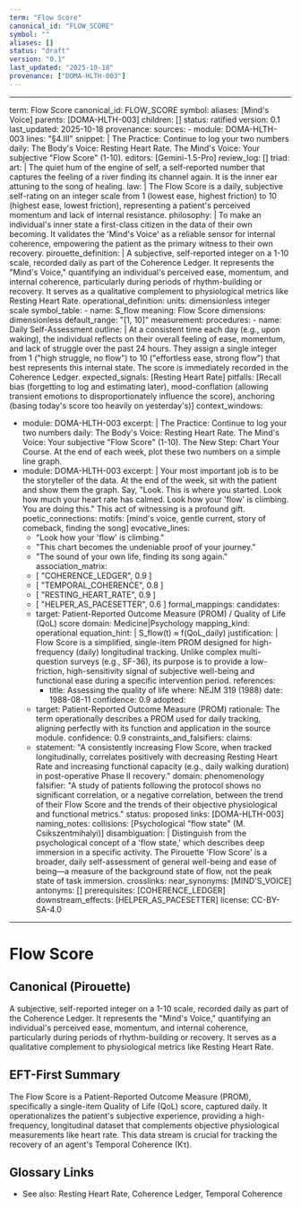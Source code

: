 ```yaml
---
term: "Flow Score"
canonical_id: "FLOW_SCORE"
symbol: ""
aliases: []
status: "draft"
version: "0.1"
last_updated: "2025-10-18"
provenance: ["DOMA-HLTH-003"]
---
```


---
term: Flow Score
canonical_id: FLOW_SCORE
symbol: 
aliases: [Mind's Voice]
parents: [DOMA-HLTH-003]
children: []
status: ratified
version: 0.1
last_updated: 2025-10-18
provenance:
  sources:
    - module: DOMA-HLTH-003
      lines: "§4.III"
      snippet: |
        The Practice: Continue to log your two numbers daily:
        The Body's Voice: Resting Heart Rate.
        The Mind's Voice: Your subjective "Flow Score" (1-10).
  editors: [Gemini-1.5-Pro]
  review_log: []
triad:
  art: |
    The quiet hum of the engine of self, a self-reported number that captures the feeling of a river finding its channel again. It is the inner ear attuning to the song of healing.
  law: |
    The Flow Score is a daily, subjective self-rating on an integer scale from 1 (lowest ease, highest friction) to 10 (highest ease, lowest friction), representing a patient's perceived momentum and lack of internal resistance.
  philosophy: |
    To make an individual's inner state a first-class citizen in the data of their own becoming. It validates the 'Mind's Voice' as a reliable sensor for internal coherence, empowering the patient as the primary witness to their own recovery.
pirouette_definition: |
  A subjective, self-reported integer on a 1-10 scale, recorded daily as part of the Coherence Ledger. It represents the "Mind's Voice," quantifying an individual's perceived ease, momentum, and internal coherence, particularly during periods of rhythm-building or recovery. It serves as a qualitative complement to physiological metrics like Resting Heart Rate.
operational_definition:
  units: dimensionless integer scale
  symbol_table:
    - name: S_flow
      meaning: Flow Score
      dimensions: dimensionless
      default_range: "[1, 10]"
  measurement:
    procedures:
      - name: Daily Self-Assessment
        outline: |
          At a consistent time each day (e.g., upon waking), the individual reflects on their overall feeling of ease, momentum, and lack of struggle over the past 24 hours. They assign a single integer from 1 ("high struggle, no flow") to 10 ("effortless ease, strong flow") that best represents this internal state. The score is immediately recorded in the Coherence Ledger.
        expected_signals: [Resting Heart Rate]
        pitfalls: [Recall bias (forgetting to log and estimating later), mood-conflation (allowing transient emotions to disproportionately influence the score), anchoring (basing today's score too heavily on yesterday's)]
context_windows:
  - module: DOMA-HLTH-003
    excerpt: |
      The Practice: Continue to log your two numbers daily: The Body's Voice: Resting Heart Rate. The Mind's Voice: Your subjective "Flow Score" (1-10). The New Step: Chart Your Course. At the end of each week, plot these two numbers on a simple line graph.
  - module: DOMA-HLTH-003
    excerpt: |
      Your most important job is to be the storyteller of the data. At the end of the week, sit with the patient and show them the graph. Say, "Look. This is where you started. Look how much your heart rate has calmed. Look how your 'flow' is climbing. You are doing this." This act of witnessing is a profound gift.
poetic_connections:
  motifs: [mind's voice, gentle current, story of comeback, finding the song]
  evocative_lines:
    - "Look how your 'flow' is climbing."
    - "This chart becomes the undeniable proof of your journey."
    - "The sound of your own life, finding its song again."
  association_matrix:
    - [ "COHERENCE_LEDGER", 0.9 ]
    - [ "TEMPORAL_COHERENCE", 0.8 ]
    - [ "RESTING_HEART_RATE", 0.9 ]
    - [ "HELPER_AS_PACESETTER", 0.6 ]
formal_mappings:
  candidates:
    - target: Patient-Reported Outcome Measure (PROM) / Quality of Life (QoL) score
      domain: Medicine|Psychology
      mapping_kind: operational
      equation_hint: |
        S_flow(t) ≈ f(QoL_daily)
      justification: |
        Flow Score is a simplified, single-item PROM designed for high-frequency (daily) longitudinal tracking. Unlike complex multi-question surveys (e.g., SF-36), its purpose is to provide a low-friction, high-sensitivity signal of subjective well-being and functional ease during a specific intervention period.
      references:
        - title: Assessing the quality of life
          where: NEJM 319 (1988)
          date: 1988-08-11
      confidence: 0.9
  adopted:
    - target: Patient-Reported Outcome Measure (PROM)
      rationale: The term operationally describes a PROM used for daily tracking, aligning perfectly with its function and application in the source module.
      confidence: 0.9
constraints_and_falsifiers:
  claims:
    - statement: "A consistently increasing Flow Score, when tracked longitudinally, correlates positively with decreasing Resting Heart Rate and increasing functional capacity (e.g., daily walking duration) in post-operative Phase II recovery."
      domain: phenomenology
      falsifier: "A study of patients following the protocol shows no significant correlation, or a negative correlation, between the trend of their Flow Score and the trends of their objective physiological and functional metrics."
      status: proposed
      links: [DOMA-HLTH-003]
naming_notes:
  collisions: [Psychological "flow state" (M. Csikszentmihalyi)]
  disambiguation: |
    Distinguish from the psychological concept of a 'flow state,' which describes deep immersion in a specific activity. The Pirouette 'Flow Score' is a broader, daily self-assessment of general well-being and ease of being—a measure of the background state of flow, not the peak state of task immersion.
crosslinks:
  near_synonyms: [MIND'S_VOICE]
  antonyms: []
  prerequisites: [COHERENCE_LEDGER]
  downstream_effects: [HELPER_AS_PACESETTER]
license: CC-BY-SA-4.0
---

# Flow Score

## Canonical (Pirouette)
A subjective, self-reported integer on a 1-10 scale, recorded daily as part of the Coherence Ledger. It represents the "Mind's Voice," quantifying an individual's perceived ease, momentum, and internal coherence, particularly during periods of rhythm-building or recovery. It serves as a qualitative complement to physiological metrics like Resting Heart Rate.

## EFT-First Summary
The Flow Score is a Patient-Reported Outcome Measure (PROM), specifically a single-item Quality of Life (QoL) score, captured daily. It operationalizes the patient's subjective experience, providing a high-frequency, longitudinal dataset that complements objective physiological measurements like heart rate. This data stream is crucial for tracking the recovery of an agent's Temporal Coherence (Kτ).

## Glossary Links
- See also: Resting Heart Rate, Coherence Ledger, Temporal Coherence